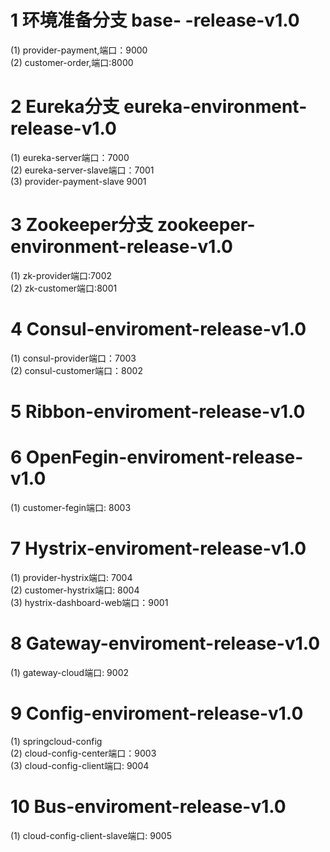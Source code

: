 # 1 环境准备分支  base- -release-v1.0
  (1) provider-payment,端口：9000                                     
  (2) customer-order,端口:8000                        
# 2 Eureka分支  eureka-environment-release-v1.0
  (1) eureka-server端口：7000                                                 
  (2) eureka-server-slave端口：7001                       
  (3) provider-payment-slave 9001                 
# 3 Zookeeper分支 zookeeper-environment-release-v1.0
  (1) zk-provider端口:7002                                     
  (2) zk-customer端口:8001     
# 4 Consul-enviroment-release-v1.0
  (1) consul-provider端口：7003           
  (2) consul-customer端口：8002          
# 5 Ribbon-enviroment-release-v1.0

# 6 OpenFegin-enviroment-release-v1.0
  (1) customer-fegin端口: 8003                
  
# 7 Hystrix-enviroment-release-v1.0  
  (1) provider-hystrix端口: 7004                       
  (2) customer-hystrix端口: 8004                      
  (3) hystrix-dashboard-web端口：9001                          
  
# 8 Gateway-enviroment-release-v1.0  
  (1) gateway-cloud端口: 9002          
  
# 9 Config-enviroment-release-v1.0   
  (1) springcloud-config                                    
  (2) cloud-config-center端口：9003                                                      
  (3) cloud-config-client端口: 9004     

# 10 Bus-enviroment-release-v1.0  
  (1) cloud-config-client-slave端口: 9005
  
                            